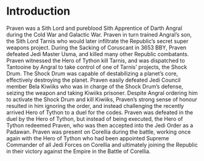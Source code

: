 # Introduction

Praven was a Sith Lord and pureblood Sith Apprentice of Darth Angral during the Cold War and Galactic War.
Praven in turn trained Angral’s son, the Sith Lord Tarnis who would later infiltrate the Republic’s secret super weapons project.
During the Sacking of Coruscant in 3653 BBY, Praven defeated Jedi Master Usma, and killed many other Republic combatants.
Praven witnessed the Hero of Tython kill Tarnis, and was dispatched to Tantooine by Angral to take control of one of Tarnis’ projects, the Shock Drum.
The Shock Drum was capable of destabilizing a planet’s core, effectively destroying the planet.
Praven easily defeated Jedi Council member Bela Kiwiiks who was in charge of the Shock Drum’s defense, seizing the weapon and taking Kiwiiks prisoner.
Despite Angral ordering him to activate the Shock Drum and kill Kiwiiks, Praven’s strong sense of honour resulted in him ignoring the order, and instead challenging the recently arrived Hero of Tython to a duel for the codes.
Praven was defeated in the duel by the Hero of Tython, but instead of being executed, the Hero of Tython redeemed Praven, who was then accepted into the Jedi Order as a Padawan.
Praven was present on Corellia during the battle, working once again with the Hero of Tython who had been appointed Supreme Commander of all Jedi Forces on Corellia and ultimately joining the Republic in their victory against the Empire in the Battle of Corellia.
